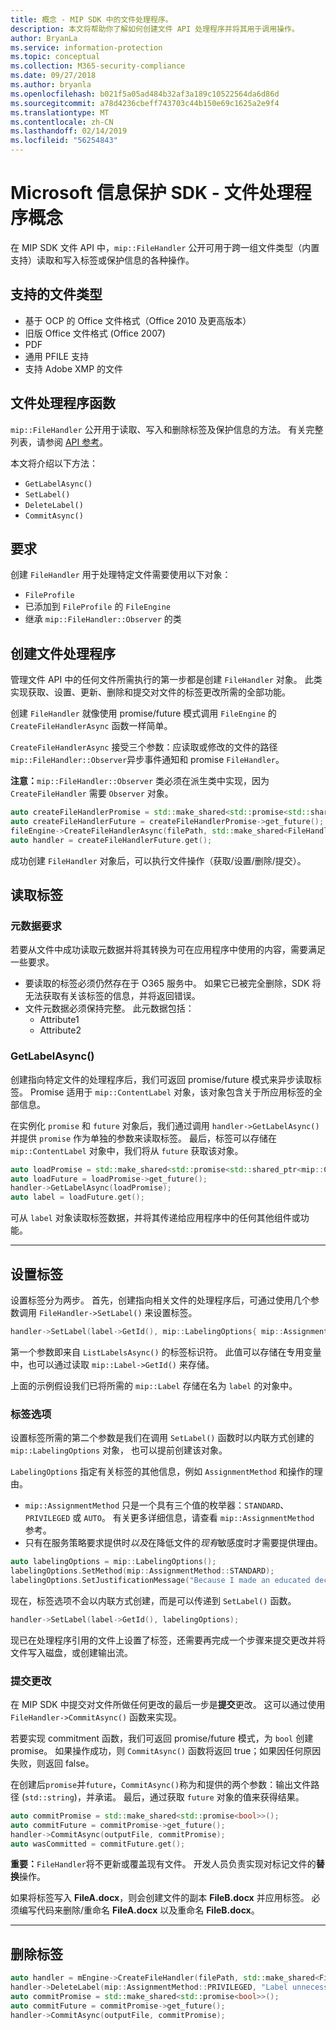 ```yaml
---
title: 概念 - MIP SDK 中的文件处理程序。
description: 本文将帮助你了解如何创建文件 API 处理程序并将其用于调用操作。
author: BryanLa
ms.service: information-protection
ms.topic: conceptual
ms.collection: M365-security-compliance
ms.date: 09/27/2018
ms.author: bryanla
ms.openlocfilehash: b021f5a05ad484b32af3a189c10522564da6d86d
ms.sourcegitcommit: a78d4236cbeff743703c44b150e69c1625a2e9f4
ms.translationtype: MT
ms.contentlocale: zh-CN
ms.lasthandoff: 02/14/2019
ms.locfileid: "56254843"
---
```

# <a name="microsoft-information-protection-sdk---file-handler-concepts"></a>Microsoft 信息保护 SDK - 文件处理程序概念

在 MIP SDK 文件 API 中，`mip::FileHandler` 公开可用于跨一组文件类型（内置支持）读取和写入标签或保护信息的各种操作。 

## <a name="supported-file-types"></a>支持的文件类型

- 基于 OCP 的 Office 文件格式（Office 2010 及更高版本）
- 旧版 Office 文件格式 (Office 2007)
- PDF
- 通用 PFILE 支持
- 支持 Adobe XMP 的文件

## <a name="file-handler-functions"></a>文件处理程序函数

`mip::FileHandler` 公开用于读取、写入和删除标签及保护信息的方法。 有关完整列表，请参阅 [API 参考](reference/class_mip_filehandler.md)。

本文将介绍以下方法：

- `GetLabelAsync()`
- `SetLabel()`
- `DeleteLabel()`
- `CommitAsync()`

## <a name="requirements"></a>要求

创建 `FileHandler` 用于处理特定文件需要使用以下对象：

- `FileProfile`
- 已添加到 `FileProfile` 的 `FileEngine`
- 继承 `mip::FileHandler::Observer` 的类

## <a name="create-a-file-handler"></a>创建文件处理程序

管理文件 API 中的任何文件所需执行的第一步都是创建 `FileHandler` 对象。 此类实现获取、设置、更新、删除和提交对文件的标签更改所需的全部功能。

创建 `FileHandler` 就像使用 promise/future 模式调用 `FileEngine` 的 `CreateFileHandlerAsync` 函数一样简单。

`CreateFileHandlerAsync` 接受三个参数：应读取或修改的文件的路径`mip::FileHandler::Observer`异步事件通知和 promise `FileHandler`。

**注意：**`mip::FileHandler::Observer` 类必须在派生类中实现，因为 `CreateFileHandler` 需要 `Observer` 对象。 

```cpp
auto createFileHandlerPromise = std::make_shared<std::promise<std::shared_ptr<mip::FileHandler>>>();
auto createFileHandlerFuture = createFileHandlerPromise->get_future();
fileEngine->CreateFileHandlerAsync(filePath, std::make_shared<FileHandlerObserver>(), createFileHandlerPromise);
auto handler = createFileHandlerFuture.get();
```

成功创建 `FileHandler` 对象后，可以执行文件操作（获取/设置/删除/提交）。

## <a name="read-a-label"></a>读取标签

### <a name="metadata-requirements"></a>元数据要求

若要从文件中成功读取元数据并将其转换为可在应用程序中使用的内容，需要满足一些要求。

- 要读取的标签必须仍然存在于 O365 服务中。 如果它已被完全删除，SDK 将无法获取有关该标签的信息，并将返回错误。
- 文件元数据必须保持完整。 此元数据包括：
  - Attribute1
  - Attribute2

### <a name="getlabelasync"></a>GetLabelAsync()

创建指向特定文件的处理程序后，我们可返回 promise/future 模式来异步读取标签。 Promise 适用于 `mip::ContentLabel` 对象，该对象包含关于所应用标签的全部信息。

在实例化 `promise` 和 `future` 对象后，我们通过调用 `handler->GetLabelAsync()` 并提供 `promise` 作为单独的参数来读取标签。 最后，标签可以存储在 `mip::ContentLabel` 对象中，我们将从 `future` 获取该对象。

```cpp
auto loadPromise = std::make_shared<std::promise<std::shared_ptr<mip::ContentLabel>>>();
auto loadFuture = loadPromise->get_future();
handler->GetLabelAsync(loadPromise);
auto label = loadFuture.get();
```

可从 `label` 对象读取标签数据，并将其传递给应用程序中的任何其他组件或功能。

***

## <a name="set-a-label"></a>设置标签

设置标签分为两步。 首先，创建指向相关文件的处理程序后，可通过使用几个参数调用 `FileHandler->SetLabel()` 来设置标签。

```cpp
handler->SetLabel(label->GetId(), mip::LabelingOptions{ mip::AssignmentMethod::PRIVILEGED, "" });
```

第一个参数即来自 `ListLabelsAsync()` 的标签标识符。 此值可以存储在专用变量中，也可以通过读取 `mip::Label->GetId()` 来存储。

上面的示例假设我们已将所需的 `mip::Label` 存储在名为 `label` 的对象中。

### <a name="labeling-options"></a>标签选项

设置标签所需的第二个参数是我们在调用 `SetLabel()` 函数时以内联方式创建的 `mip::LabelingOptions` 对象， 也可以提前创建该对象。

`LabelingOptions` 指定有关标签的其他信息，例如 `AssignmentMethod` 和操作的理由。

- `mip::AssignmentMethod` 只是一个具有三个值的枚举器：`STANDARD`、`PRIVILEGED` 或 `AUTO`。 有关更多详细信息，请查看 `mip::AssignmentMethod` 参考。
- 只有在服务策略要求提供时*以及*在降低文件的*现有*敏感度时才需要提供理由。

```cpp
auto labelingOptions = mip::LabelingOptions();
labelingOptions.SetMethod(mip::AssignmentMethod::STANDARD);
labelingOptions.SetJustificationMessage("Because I made an educated decision based upon the contents of this file.");
```

现在，标签选项不会以内联方式创建，而是可以传递到 `SetLabel()` 函数。

```cpp
handler->SetLabel(label->GetId(), labelingOptions);
```

现已在处理程序引用的文件上设置了标签，还需要再完成一个步骤来提交更改并将文件写入磁盘，或创建输出流。

### <a name="commit-changes"></a>提交更改

在 MIP SDK 中提交对文件所做任何更改的最后一步是**提交**更改。 这可以通过使用 `FileHandler->CommitAsync()` 函数来实现。 

若要实现 commitment 函数，我们可返回 promise/future 模式，为 `bool` 创建 promise。 如果操作成功，则 `CommitAsync()` 函数将返回 true；如果因任何原因失败，则返回 false。 

在创建后`promise`并`future`，`CommitAsync()`称为和提供的两个参数：输出文件路径 (`std::string`)，并承诺。 最后，通过获取 `future` 对象的值来获得结果。

```cpp
auto commitPromise = std::make_shared<std::promise<bool>>();
auto commitFuture = commitPromise->get_future();
handler->CommitAsync(outputFile, commitPromise);
auto wasCommitted = commitFuture.get();
```

**重要：**`FileHandler`将不更新或覆盖现有文件。 开发人员负责实现对标记文件的**替换**操作。 

如果将标签写入 **FileA.docx**，则会创建文件的副本 **FileB.docx** 并应用标签。 必须编写代码来删除/重命名 **FileA.docx** 以及重命名 **FileB.docx**。

***

## <a name="delete-a-label"></a>删除标签

```cpp
auto handler = mEngine->CreateFileHandler(filePath, std::make_shared<FileHandlerObserverImpl>());
handler->DeleteLabel(mip::AssignmentMethod::PRIVILEGED, "Label unnecessary.");
auto commitPromise = std::make_shared<std::promise<bool>>();
auto commitFuture = commitPromise->get_future();
handler->CommitAsync(outputFile, commitPromise);
```
